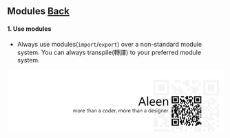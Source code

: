 ## Modules [**Back**](./../README.md)

#### 1. Use modules

- Always use modules(`import`/`export`) over a non-standard module system. You can always transpile(轉譯) to your preferred module system.

<a href="http://aleen42.github.io/" target="_blank" ><img src="./../pic/tail.gif"></a>